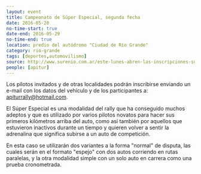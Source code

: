 ```yaml
---
layout: event 
title: Campeonato de Súper Especial, segunda fecha
date: 2016-05-28
no-time-start: true
date-end: 2016-05-29
no-time-end: true
location: predio del autódromo "Ciudad de Río Grande"
category: rio-grande
tags: [deportes,automovilismo]
source: http://www.surenio.com.ar/este-lunes-abren-las-inscripciones-super-especial/
people: [apitur]
---
```



Los pilotos invitados y de otras localidades podrán inscribirse enviando un e-mail con los datos del vehículo y de los participantes a: apiturrally@hotmail.com.

El Súper Especial es una modalidad del rally que ha conseguido muchos adeptos y que es utilizado por varios pilotos novatos para hacer sus primeros kilómetros arriba del auto, como así también por aquellos que estuvieron inactivos durante un tiempo y quieren volver a sentir la adrenalina que significa subirse a un auto de competición.

En esta caso se utilizarán dos variantes a la forma "normal" de disputa, las cuales serán en el formato "espejo" con dos autos corriendo en rutas paralelas, y la otra modalidad simple con un solo auto en carrera como una prueba cronometrada.